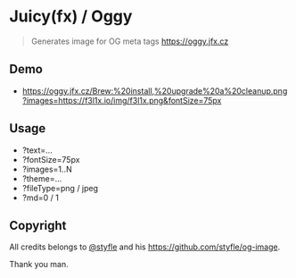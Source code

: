 # Juicy(fx) / Oggy

> Generates image for OG meta tags
> https://oggy.jfx.cz

## Demo

- https://oggy.jfx.cz/Brew:%20install,%20upgrade%20a%20cleanup.png?images=https://f3l1x.io/img/f3l1x.png&fontSize=75px

## Usage

- ?text=...
- ?fontSize=75px
- ?images=1..N
- ?theme=...
- ?fileType=png / jpeg
- ?md=0 / 1

## Copyright

All credits belongs to [@styfle](https://github.com/styfle) and his https://github.com/styfle/og-image.

Thank you man.

